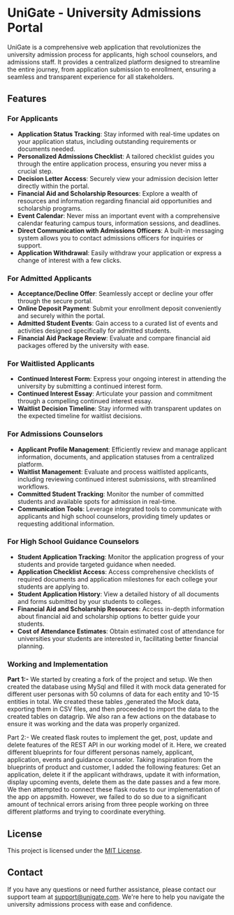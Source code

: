 # UniGate - University Admissions Portal

UniGate is a comprehensive web application that revolutionizes the university admission process for applicants, high school counselors, and admissions staff. It provides a centralized platform designed to streamline the entire journey, from application submission to enrollment, ensuring a seamless and transparent experience for all stakeholders.

## Features

### For Applicants

- **Application Status Tracking**: Stay informed with real-time updates on your application status, including outstanding requirements or documents needed.
- **Personalized Admissions Checklist**: A tailored checklist guides you through the entire application process, ensuring you never miss a crucial step.
- **Decision Letter Access**: Securely view your admission decision letter directly within the portal.
- **Financial Aid and Scholarship Resources**: Explore a wealth of resources and information regarding financial aid opportunities and scholarship programs.
- **Event Calendar**: Never miss an important event with a comprehensive calendar featuring campus tours, information sessions, and deadlines.
- **Direct Communication with Admissions Officers**: A built-in messaging system allows you to contact admissions officers for inquiries or support.
- **Application Withdrawal**: Easily withdraw your application or express a change of interest with a few clicks.

### For Admitted Applicants

- **Acceptance/Decline Offer**: Seamlessly accept or decline your offer through the secure portal.
- **Online Deposit Payment**: Submit your enrollment deposit conveniently and securely within the portal.
- **Admitted Student Events**: Gain access to a curated list of events and activities designed specifically for admitted students.
- **Financial Aid Package Review**: Evaluate and compare financial aid packages offered by the university with ease.

### For Waitlisted Applicants

- **Continued Interest Form**: Express your ongoing interest in attending the university by submitting a continued interest form.
- **Continued Interest Essay**: Articulate your passion and commitment through a compelling continued interest essay.
- **Waitlist Decision Timeline**: Stay informed with transparent updates on the expected timeline for waitlist decisions.

### For Admissions Counselors

- **Applicant Profile Management**: Efficiently review and manage applicant information, documents, and application statuses from a centralized platform.
- **Waitlist Management**: Evaluate and process waitlisted applicants, including reviewing continued interest submissions, with streamlined workflows.
- **Committed Student Tracking**: Monitor the number of committed students and available spots for admission in real-time.
- **Communication Tools**: Leverage integrated tools to communicate with applicants and high school counselors, providing timely updates or requesting additional information.

### For High School Guidance Counselors

- **Student Application Tracking**: Monitor the application progress of your students and provide targeted guidance when needed.
- **Application Checklist Access**: Access comprehensive checklists of required documents and application milestones for each college your students are applying to.
- **Student Application History**: View a detailed history of all documents and forms submitted by your students to colleges.
- **Financial Aid and Scholarship Resources**: Access in-depth information about financial aid and scholarship options to better guide your students.
- **Cost of Attendance Estimates**: Obtain estimated cost of attendance for universities your students are interested in, facilitating better financial planning.

### Working and Implementation



**Part 1:-**
We started by creating a fork of the project and setup. We then created the database using MySql and filled it with mock data generated for different user personas with 50 columns of data for each entity and 10-15 entities in total. We created these tables ,generated the Mock data, exporting them in CSV files, and then proceeded to import the data to the created tables on datagrip. We also ran a few actions on the database to ensure it was working and the data was properly organized.

Part 2:- 
We created flask routes to implement the get, post, update and delete features of the REST API in our working model of it. Here, we created different blueprints for four different personas namely, applicant, application, events and guidance counselor. Taking inspiration from the blueprints of product and customer, I added the following features: Get an application, delete it if the applicant withdraws, update it with information, display upcoming events, delete them as the date passes and a few more. 
We then attempted to connect these flask routes to our implementation of the app on appsmith. However, we failed to do so due to a significant amount of technical errors arising from three people working on three different platforms and trying to coordinate everything. 



## License

This project is licensed under the [MIT License](LICENSE).

## Contact

If you have any questions or need further assistance, please contact our support team at [support@unigate.com](mailto:support@unigate.com). We're here to help you navigate the university admissions process with ease and confidence.
